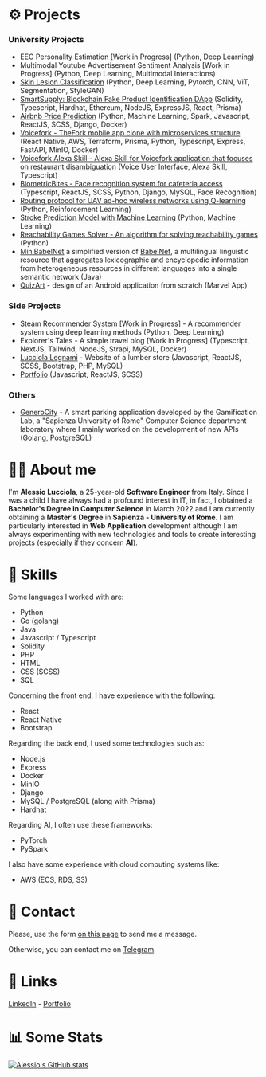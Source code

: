 # :gear: Projects
### University Projects
- EEG Personality Estimation [Work in Progress] (Python, Deep Learning)
- Multimodal Youtube Advertisement Sentiment Analysis [Work in Progress] (Python, Deep Learning, Multimodal Interactions)
- [Skin Lesion Classification](https://github.com/AlessioLucciola/skin-lesion-classification) (Python, Deep Learning, Pytorch, CNN, ViT, Segmentation, StyleGAN)
- [SmartSupply: Blockchain Fake Product Identification DApp](https://github.com/AlessioLucciola/blockchain-and-distributed-ledger-project) (Solidity, Typescript, Hardhat, Ethereum, NodeJS, ExpressJS, React, Prisma)
- [Airbnb Price Prediction](https://github.com/AlessioLucciola/airbnb-price-predictor) (Python, Machine Learning, Spark, Javascript, ReactJS, SCSS, Django, Docker)
- [Voicefork - TheFork mobile app clone with microservices structure](https://github.com/AlessioLucciola/voicefork) (React Native, AWS, Terraform, Prisma, Python, Typescript, Express, FastAPI, MinIO, Docker)
- [Voicefork Alexa Skill - Alexa Skill for Voicefork application that focuses on restaurant disambiguation](https://github.com/AlessioLucciola/voicefork-alexa-skill) (Voice User Interface, Alexa Skill, Typescript)
- [BiometricBites - Face recognition system for cafeteria access](https://github.com/AlessioLucciola/BiometricBites) (Typescript, ReactJS, SCSS, Python, Django, MySQL, Face Recognition)
- [Routing protocol for UAV ad-hoc wireless networks using Q-learning](https://github.com/AlessioLucciola/autonomous-networking) (Python, Reinforcement Learning)
- [Stroke Prediction Model with Machine Learning](https://github.com/AlessioLucciola/fundamentals-of-data-science) (Python, Machine Learning)
- [Reachability Games Solver - An algorithm for solving reachability games](https://github.com/AlessioLucciola/games-on-graphs-project) (Python)
- [MiniBabelNet](https://github.com/AlessioLucciola/babelarity-project) a simplified version of [BabelNet](https://babelnet.org/), a multilingual linguistic resource that aggregates lexicographic and encyclopedic information from heterogeneous resources in different languages into a single semantic network (Java)
- [QuizArt](https://github.com/AlessioLucciola/QuizArt-app-per-beni-culturali) - design of an Android application from scratch (Marvel App)
### Side Projects
- Steam Recommender System [Work in Progress] - A recommender system using deep learning methods (Python, Deep Learning)
- Explorer's Tales - A simple travel blog [Work in Progress] (Typescript, NextJS, Tailwind, NodeJS, Strapi, MySQL, Docker)
- [Lucciola Legnami](https://github.com/AlessioLucciola/lucciolalegnami-project) - Website of a lumber store (Javascript, ReactJS, SCSS, Bootstrap, PHP, MySQL)
- [Portfolio](https://github.com/AlessioLucciola/portfolio-project) (Javascript, ReactJS, SCSS)
### Others
- [GeneroCity](https://www.generocity.it/) - A smart parking application developed by the Gamification Lab, a "Sapienza University of Rome" Computer Science department laboratory where I mainly worked on the development of new APIs (Golang, PostgreSQL)


# :raising_hand_man: About me

I'm <strong>Alessio Lucciola</strong>, a 25-year-old <strong>Software Engineer</strong> from Italy.
Since I was a child I have always had a profound interest in IT, in fact, I obtained a <strong>Bachelor's Degree in Computer Science</strong> in March 2022 and I am currently obtaining a <strong>Master's Degree</strong> in <strong>Sapienza - University of Rome</strong>. I am particularly interested in <strong>Web Application</strong> development although I am always experimenting with new technologies and tools to create interesting projects (especially if they concern <strong>AI</strong>).

# :muscle: Skills
Some languages I worked with are:
- Python
- Go (golang)
- Java
- Javascript / Typescript
- Solidity
- PHP
- HTML
- CSS (SCSS)
- SQL

Concerning the front end, I have experience with the following:
- React
- React Native
- Bootstrap

Regarding the back end, I used some technologies such as:
- Node.js
- Express
- Docker
- MinIO
- Django
- MySQL / PostgreSQL (along with Prisma)
- Hardhat

Regarding AI, I often use these frameworks:
- PyTorch
- PySpark

I also have some experience with cloud computing systems like:
- AWS (ECS, RDS, S3)

# :handshake: Contact
Please, use the form <href>[on this page](https://alessioluc.netlify.app/#contact)</href> to send me a message.

Otherwise, you can contact me on <href>[Telegram](https://t.me/alessiolucciola)</href>.

# :link: Links
<href>[LinkedIn](https://www.linkedin.com/in/alessio-lucciola/)</href> - <href>[Portfolio](https://alessioluc.netlify.app/)</href>

# :bar_chart: Some Stats
[![Alessio's GitHub stats](https://github-readme-stats.vercel.app/api?username=AlessioLucciola)](https://github.com/anuraghazra/github-readme-stats)
<!--
**AlessioLucciola/AlessioLucciola** is a ✨ _special_ ✨ repository because its `README.md` (this file) appears on your GitHub profile.

Here are some ideas to get you started:

- 🔭 I’m currently working on ...
- 🌱 I’m currently learning ...
- 👯 I’m looking to collaborate on ...
- 🤔 I’m looking for help with ...
- 💬 Ask me about ...
- 📫 How to reach me: ...
- 😄 Pronouns: ...
- ⚡ Fun fact: ...
-->
